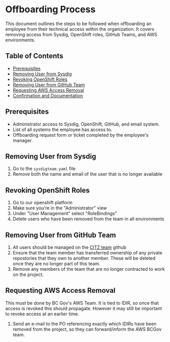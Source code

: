 # Offboarding Process

This document outlines the steps to be followed when offboarding an employee from their technical access within the organization. It covers removing access from Sysdig, OpenShift roles, GitHub Teams, and AWS environments.

## Table of Contents

- [Prerequisites](#prerequisites)
- [Removing User from Sysdig](#removing-user-from-sysdig)
- [Revoking OpenShift Roles](#revoking-openshift-roles)
- [Removing User from GitHub Team](#removing-user-from-github-team)
- [Requesting AWS Access Removal](#requesting-aws-access-removal)
- [Confirmation and Documentation](#confirmation-and-documentation)

## Prerequisites

- Administrator access to Sysdig, OpenShift, GitHub, and email system.
- List of all systems the employee has access to.
- Offboarding request form or ticket completed by the employee's manager.

## Removing User from Sysdig

1. Go to the `sysdigteam.yaml` file
2. Remove both the name and email of the user that is no longer available

## Revoking OpenShift Roles

1. Go to our openshift platform
2. Make sure you're in the "Administrator" view
3. Under "User Management" select "RoleBindings"
4. Delete users who have been removed from the team in all environments

## Removing User from GitHub Team

1. All users should be managed on the [CITZ team](https://github.com/orgs/bcgov/teams/citz-connectivity) github
2. Ensure that the team member has transferred ownership of any private repostories that they own to another member. These will be deleted once they are no longer part of this team.
3. Remove any members of the team that are no longer contracted to work on the project.

## Requesting AWS Access Removal

This must be done by BC Gov's AWS Team. It is tied to IDIR, so once that access is revoked this should propagate. However it may still be important to revoke access at an earlier time.

1. Send an e-mail to the PO referencing exactly which IDIRs have been removed from the project, so they can forward/inform the AWS BCGov team.
